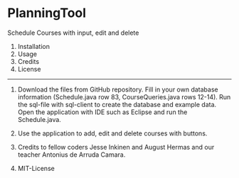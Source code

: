 # PlanningTool
Schedule Courses with input, edit and delete

1. Installation
2. Usage
3. Credits
4. License
----------------------------------------------------------------------------------
1. Download the files from GitHub repository. Fill in your own database information (Schedule.java row 83, CourseQueries.java rows 12-14). Run the sql-file with sql-client to create the database and example data. Open the application with IDE such as Eclipse and run the Schedule.java.

2. Use the application to add, edit and delete courses with buttons.

3. Credits to fellow coders Jesse Inkinen and August Hermas and our teacher Antonius de Arruda Camara.

4. MIT-License
